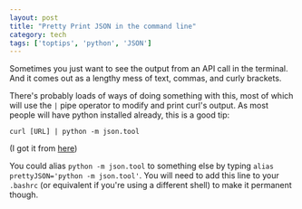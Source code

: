 ```yaml
---
layout: post
title: "Pretty Print JSON in the command line"
category: tech
tags: ['toptips', 'python', 'JSON']
---
```


Sometimes you just want to see the output from an API call in the terminal. And it comes out as a lengthy mess of text, commas, and curly brackets.

There's probably loads of ways of doing something with this, most of which will use the `|` pipe operator to modify and print curl's output. As most people will have python installed already, this is a good tip:

    curl [URL] | python -m json.tool

(I got it from [here](https://stackoverflow.com/a/1920585/4699448))

You could alias `python -m json.tool` to something else by typing `alias prettyJSON='python -m json.tool'`. You will need to add this line to your `.bashrc` (or equivalent if you're using a different shell) to make it permanent though.